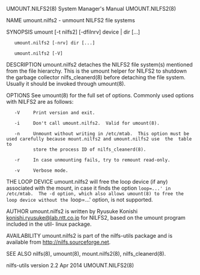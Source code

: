 UMOUNT.NILFS2(8)                                              System Manager's Manual                                             UMOUNT.NILFS2(8)

NAME
       umount.nilfs2 - unmount NILFS2 file systems

SYNOPSIS
       umount [-t nilfs2] [-dfilnrv] device | dir [...]

       umount.nilfs2 [-nrv] dir [...]

       umount.nilfs2 [-V]

DESCRIPTION
       umount.nilfs2  detaches  the NILFS2 file system(s) mentioned from the file hierarchy.  This is the umount helper for NILFS2 to shutdown the
       garbage collector nilfs_cleanerd(8) before detaching the file system.  Usually it should be invoked through umount(8).

OPTIONS
       See umount(8) for the full set of options.  Commonly used options with NILFS2 are as follows:

       -V     Print version and exit.

       -i     Don't call umount.nilfs2.  Valid for umount(8).

       -n     Unmount without writing in /etc/mtab.  This option must be used carefully because mount.nilfs2 and umount.nilfs2 use  the  table  to
              store the process ID of nilfs_cleanerd(8).

       -r     In case unmounting fails, try to remount read-only.

       -v     Verbose mode.

THE LOOP DEVICE
       umount.nilfs2  will  free  the loop device (if any) associated with the mount, in case it finds the option `loop=...' in /etc/mtab.  The -d
       option, which also allows umount(8) to free the loop device without the `loop=...' option, is not supported.

AUTHOR
       umount.nilfs2 is written by Ryusuke Konishi <konishi.ryusuke@lab.ntt.co.jp> for NILFS2, based on the umount program included in  the  util-
       linux package.

AVAILABILITY
       umount.nilfs2 is part of the nilfs-utils package and is available from http://nilfs.sourceforge.net.

SEE ALSO
       nilfs(8), umount(8), mount.nilfs2(8), nilfs_cleanerd(8).

nilfs-utils version 2.2                                              Apr 2014                                                     UMOUNT.NILFS2(8)
